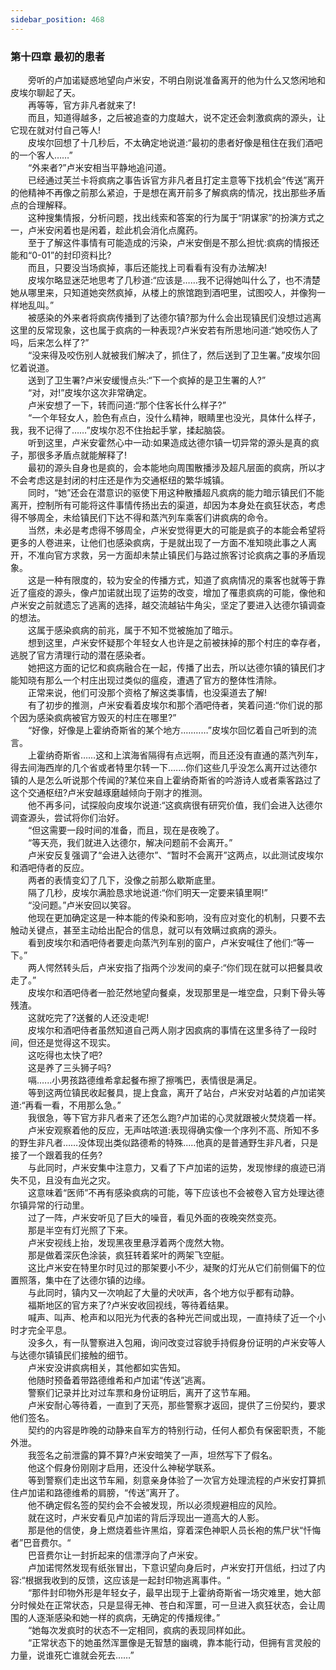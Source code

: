 ```yaml
---
sidebar_position: 468
---
```

### 第十四章 最初的患者  


　　旁听的卢加诺疑惑地望向卢米安，不明白刚说准备离开的他为什么又悠闲地和皮埃尔聊起了天。  
　　再等等，官方非凡者就来了!  
　　而且，知道得越多，之后被追查的力度越大，说不定还会刺激疯病的源头，让它现在就对付自己等人!  
　　皮埃尔回想了十几秒后，不太确定地说道:“最初的患者好像是租住在我们酒吧的一个客人……”  
　　“外来者?”卢米安相当平静地追问道。  
　　已经通过芙兰卡将疯病之事告诉官方非凡者且打定主意等下找机会“传送”离开的他精神不再像之前那么紧迫，于是想在离开前多了解疯病的情况，找出那些矛盾点的合理解释。  
　　这种搜集情报，分析问题，找出线索和答案的行为属于“阴谋家”的扮演方式之一，卢米安闲着也是闲着，趁此机会消化点魔药。  
　　至于了解这件事情有可能造成的污染，卢米安倒是不那么担忧:疯病的情报还能和“0-01”的封印资料比?  
　　而且，只要没当场疯掉，事后还能找上司看看有没有办法解决!  
　　皮埃尔略显迷茫地思考了几秒道:“应该是……我不记得她叫什么了，也不清楚她从哪里来，只知道她突然疯掉，从楼上的旅馆跑到酒吧里，试图咬人，并像狗一样地乱叫。”  
　　被感染的外来者将疯病传播到了达德尔镇?那为什么会出现镇民们没想过逃离这里的反常现象，这也属于疯病的一种表现?卢米安若有所思地问道:“她咬伤人了吗，后来怎么样了?”  
　　“没来得及咬伤别人就被我们解决了，抓住了，然后送到了卫生署。”皮埃尔回忆着说道。  
　　送到了卫生署?卢米安缓慢点头:“下一个疯掉的是卫生署的人?”  
　　“对，对!”皮埃尔这次非常确定。  
　　卢米安想了一下，转而问道:“那个住客长什么样子?”  
　　“一个年轻女人，脸色有点白，没什么精神，眼睛里也没光，具体什么样子，我，我不记得了……”皮埃尔忍不住抬起手掌，揉起脑袋。  
　　听到这里，卢米安霍然心中一动:如果造成达德尔镇一切异常的源头是真的疯子，那很多矛盾点就能解释了!  
　　最初的源头自身也是疯的，会本能地向周围散播涉及超凡层面的疯病，所以才不会考虑这是封闭的村庄还是作为交通枢纽的繁华城镇。  
　　同时，“她”还会在潜意识的驱使下用这种散播超凡疯病的能力暗示镇民们不能离开，控制所有可能将这件事情传扬出去的渠道，却因为本身处在疯狂状态，考虑得不够周全，未给镇民们下达不得和蒸汽列车乘客们讲疯病的命令。  
　　当然，未必是考虑得不够周全，卢米安觉得更大的可能是疯子的本能会希望将更多的人卷进来，让他们也感染疯病，于是就出现了一方面不准知晓此事之人离开，不准向官方求救，另一方面却未禁止镇民们与路过旅客讨论疯病之事的矛盾现象。  
　　这是一种有限度的，较为安全的传播方式，知道了疯病情况的乘客也就等于靠近了瘟疫的源头，像卢加诺就出现了运势的改变，增加了罹患疯病的可能，像他和卢米安之前就遗忘了逃离的选择，越交流越钻牛角尖，坚定了要进入达德尔镇调查的想法。  
　　这属于感染疯病的前兆，属于不知不觉被施加了暗示。  
　　想到这里，卢米安怀疑那个年轻女人也许是之前被抹掉的那个村庄的幸存者，逃脱了官方清理行动的潜在感染者。  
　　她把这方面的记忆和疯病融合在一起，传播了出去，所以达德尔镇的镇民们才能知晓有那么一个村庄出现过类似的瘟疫，遭遇了官方的整体性清除。  
　　正常来说，他们可没那个资格了解这类事情，也没渠道去了解!  
　　有了初步的推测，卢米安看着皮埃尔和那个酒吧侍者，笑着问道:“你们说的那个因为感染疯病被官方毁灭的村庄在哪里?”  
　　“好像，好像是上霍纳奇斯省的某个地方.….……”皮埃尔回忆着自己听到的流言。  
　　上霍纳奇斯省……这和上滨海省隔得有点远啊，而且还没有直通的蒸汽列车，得去间海西岸的几个省或者特里尔转一下.……你们这些几乎没怎么离开过达德尔镇的人是怎么听说那个传闻的?某位来自上霍纳奇斯省的吟游诗人或者乘客路过了这个交通枢纽?卢米安越琢磨越倾向于刚才的推测。  
　　他不再多问，试探般向皮埃尔说道:“这疯病很有研究价值，我们会进入达德尔调查源头，尝试将你们治好。  
　　“但这需要一段时间的准备，而且，现在是夜晚了。  
　　“等天亮，我们就进入达德尔，解决问题前不会离开。”  
　　卢米安反复强调了“会进入达德尔”、“暂时不会离开”这两点，以此测试皮埃尔和酒吧侍者的反应。  
　　两者的表情变幻了几下，没像之前那么歇斯底里。  
　　隔了几秒，皮埃尔满脸恳求地说道:“你们明天一定要来镇里啊!”  
　　“没问题。”卢米安回以笑容。  
　　他现在更加确定这是一种本能的传染和影响，没有应对变化的机制，只要不去触动关键点，甚至主动给出配合的信息，就可以有效瞒过疯病的源头。  
　　看到皮埃尔和酒吧侍者要走向蒸汽列车别的窗户，卢米安喊住了他们:“等一下。”  
　　两人愕然转头后，卢米安指了指两个沙发间的桌子:“你们现在就可以把餐具收走了。”  
　　皮埃尔和酒吧侍者一脸茫然地望向餐桌，发现那里是一堆空盘，只剩下骨头等残渣。  
　　这就吃完了?送餐的人还没走呢!  
　　皮埃尔和酒吧侍者虽然知道自己两人刚才因疯病的事情在这里多待了一段时间，但还是觉得这不现实。  
　　这吃得也太快了吧?  
　　这是养了三头狮子吗?  
　　嗝.…..小男孩路德维希拿起餐布擦了擦嘴巴，表情很是满足。  
　　等到这两位镇民收起餐具，提上食盒，离开了站台，卢米安对站着的卢加诺笑道:“再看一看，不用那么急。”  
　　我很急，等下官方非凡者来了还怎么跑?卢加诺的心灵就跟被火焚烧着一样。  
　　卢米安观察着他的反应，无声咕哝道:表现得确实像一个序列不高、所知不多的野生非凡者……没体现出类似路德希的特殊..…他真的是普通野生非凡者，只是接了一个跟着我的任务?  
　　与此同时，卢米安集中注意力，又看了下卢加诺的运势，发现惨绿的痕迹已消失不见，且没有血光之灾。  
　　这意味着“医师”不再有感染疯病的可能，等下应该也不会被卷入官方处理达德尔镇异常的行动里。  
　　过了一阵，卢米安听见了巨大的噪音，看见外面的夜晚突然变亮。  
　　那是半空有灯光照了下来。  
　　卢米安视线上抬，发现黑夜里悬浮着两个庞然大物。  
　　那是做着深灰色涂装，疯狂转着桨叶的两架飞空艇。  
　　这比卢米安在特里尔时见过的那架要小不少，凝聚的灯光从它们前侧偏下的位置照落，集中在了达德尔镇的边缘。  
　　与此同时，镇内又一次响起了大量的犬吠声，各个地方似乎都有动静。  
　　福斯地区的官方来了?卢米安收回视线，等待着结果。  
　　喊声、叫声、枪声和以阳光为代表的各种光芒间或出现，一直持续了近一个小时才完全平息。  
　　没多久，有一队警察进入包厢，询问改变过容貌手持假身份证明的卢米安等人与达德尔镇镇民们接触的细节。  
　　卢米安没讲疯病相关，其他都如实告知。  
　　他随时预备着带路德维希和卢加诺“传送”逃离。  
　　警察们记录并比对过车票和身份证明后，离开了这节车厢。  
　　卢米安耐心等待着，一直到了天亮，那些警察才返回，提供了三份契约，要求他们签名。  
　　契约的内容是昨晚的动静来自军方的特别行动，任何人都负有保密职责，不能外泄。  
　　我签名之前泄露的算不算?卢米安暗笑了一声，坦然写下了假名。  
　　他这个假身份刚刚才启用，还没什么神秘学联系。  
　　等到警察们走出这节车厢，刻意亲身体验了一次官方处理流程的卢米安打算抓住卢加诺和路德维希的肩膀，“传送”离开了。  
　　他不确定假名签的契约会不会被发现，所以必须规避相应的风险。  
　　就在这时，卢米安看见卢加诺的背后浮现出一道高大的人影。  
　　那是他的信使，身上燃烧着些许黑焰，穿着深色神职人员长袍的焦尸状“忏悔者”巴音费尔。“  
　　巴音费尔让一封折起来的信漂浮向了卢米安。  
　　卢加诺愕然发现有纸张冒出，下意识望向身后时，卢米安打开信纸，扫过了内容:“根据我收到的反馈，这应该是一起封印物逃离事件。“  
　　“那件封印物外形是年轻女子，最早出现于上霍纳奇斯省一场灾难里，她大部分时候处在正常状态，只是显得无神、苍白和浑噩，可一旦进入疯狂状态，会让周围的人逐渐感染和她一样的疯病，无确定的传播规律。”  
　　“她每次发疯时的状态不一定相同，疯病的表现同样如此。  
　　“正常状态下的她虽然浑噩像是无智慧的幽魂，靠本能行动，但拥有言灵般的力量，说谁死亡谁就会死去……”  
